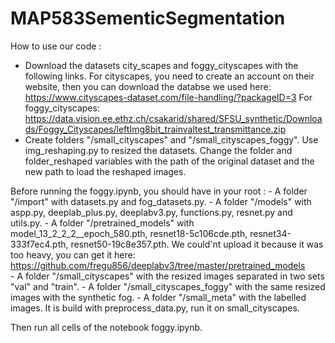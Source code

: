 # MAP583SementicSegmentation

How to use our code :


- Download the datasets city_scapes and foggy_cityscapes with the following links.
For cityscapes, you need to create an account on their website, then you can download the databse we used here:  https://www.cityscapes-dataset.com/file-handling/?packageID=3
For foggy_cityscapes: https://data.vision.ee.ethz.ch/csakarid/shared/SFSU_synthetic/Downloads/Foggy_Cityscapes/leftImg8bit_trainvaltest_transmittance.zip
- Create folders "/small_cityscapes" and "/small_cityscapes_foggy". Use img_reshaping.py to resized the datasets. Change the folder and folder_reshaped variables with the path of the original dataset and the new path to load the reshaped images.


Before running the foggy.ipynb, you should have in your root :
		- A folder "/import" with datasets.py and fog_datasets.py. 
		- A folder "/models" with aspp.py, deeplab_plus.py, deeplabv3.py, functions.py, resnet.py and utils.py. 
		- A folder "/pretrained_models" with model_13_2_2_2__epoch_580.pth, resnet18-5c106cde.pth, resnet34-333f7ec4.pth, resnet50-19c8e357.pth. We could'nt upload it because it was too heavy, you can get it here: https://github.com/fregu856/deeplabv3/tree/master/pretrained_models  
		- A folder "/small_cityscapes" with the resized images separated in two sets "val" and "train".
		- A folder "/small_cityscapes_foggy" with the same resized images with the synthetic fog.
		- A folder "/small_meta" with the labelled images. It is build with preprocess_data.py, run it on small_cityscapes.

Then run all cells of the notebook foggy.ipynb.

